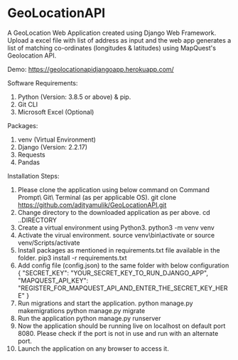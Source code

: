 # GeoLocationAPI
A GeoLocation Web Application created using Django Web Framework. Upload a excel file with list of address as input and the web app generates a list of matching co-ordinates (longitudes &amp; latitudes) using MapQuest's Geolocation API.

Demo:
https://geolocationapidjangoapp.herokuapp.com/

Software Requirements:

1. Python (Version: 3.8.5 or above) & pip.
2. Git CLI
3. Microsoft Excel (Optional)

Packages:
1. venv (Virtual Environment)
2. Django (Version: 2.2.17)
3. Requests
4. Pandas

Installation Steps:

1. Please clone the application using below command on Command Prompt\ Git\ Terminal (as per applicable OS).
   git clone https://github.com/adityamulik/GeoLocationAPI.git
2. Change directory to the downloaded application as per above.
   cd ..DIRECTORY
4. Create a virtual environment using Python3.
   python3 -m venv venv
4. Activate the virual environment.
   source venv\bin\activate or source venv/Scripts/activate
5. Install packages as mentioned in requirements.txt file available in the folder.
   pip3 install -r requirements.txt
6. Add config file (config.json) to the same folder with below configuration
   {
      "SECRET_KEY": "YOUR_SECRET_KEY_TO_RUN_DJANGO_APP",
      "MAPQUEST_API_KEY": "REGISTER_FOR_MAPQUEST_API_AND_ENTER_THE_SECRET_KEY_HERE"
   }
7. Run migrations and start the application.
   python manage.py makemigrations
   python manage.py migrate
8. Run the application 
   python manage.py runserver
9. Now the application should be running live on localhost on default port 8080. Please check if the port is not in use and run with an alternate port.
10. Launch the application on any browser to access it.
